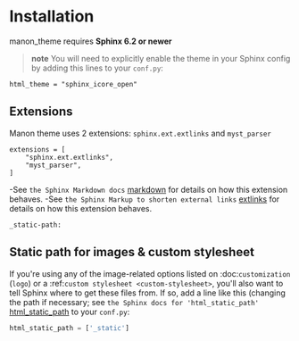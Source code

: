 # Installation

manon_theme requires **Sphinx 6.2 or newer**

> **note** You will need to explicitly enable the theme in your Sphinx config by
> adding this lines to your `conf.py`:

```
html_theme = "sphinx_icore_open"
```

## Extensions

Manon theme uses 2 extensions: `sphinx.ext.extlinks` and `myst_parser`

```
extensions = [
    "sphinx.ext.extlinks",
    "myst_parser",
]
```

-See `the Sphinx Markdown docs`
[markdown](https://www.sphinx-doc.org/en/master/usage/markdown.html) for details
on how this extension behaves. -See
`the Sphinx Markup to shorten external links`
[extlinks](https://www.sphinx-doc.org/en/master/usage/extensions/extlinks.html)
for details on how this extension behaves.

```
_static-path:
```

## Static path for images & custom stylesheet

If you're using any of the image-related options listed on :doc:`customization`
(`logo`) or a :ref:`custom stylesheet <custom-stylesheet>`, you'll also want to
tell Sphinx where to get these files from. If so, add a line like this (changing
the path if necessary; see `the Sphinx docs for 'html_static_path'`
[html_static_path](https://www.sphinx-doc.org/en/master/usage/configuration.html#confval-html_static_path)
to your `conf.py`:

```python
html_static_path = ['_static']
```
